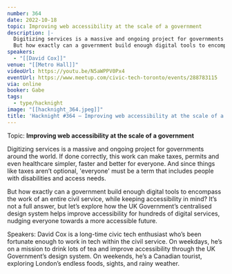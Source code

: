 ```yaml
---
number: 364
date: 2022-10-18
topic: Improving web accessibility at the scale of a government
description: |-
  Digitizing services is a massive and ongoing project for governments around the world. If done correctly, this work can make taxes, permits and even healthcare simpler, faster and better for everyone. And since things like taxes aren’t optional, 'everyone' must be a term that includes people with disabilities and access needs.
  But how exactly can a government build enough digital tools to encompass the work of an entire civil service, while keeping accessibility in mind? It’s not a full answer, but let’s explore how the UK Government’s centralised design system helps improve accessibility for hundreds of digital services, nudging everyone towards a more accessible future.
speakers:
  - "[[David Cox]]"
venue: "[[Metro Hall]]"
videoUrl: https://youtu.be/N5aWPPV0Px4
eventUrl: https://www.meetup.com/civic-tech-toronto/events/288783115
via: online
booker: Gabe
tags:
  - type/hacknight
image: "[[hacknight_364.jpeg]]"
title: 'Hacknight #364 – Improving web accessibility at the scale of a government'
---
```


Topic:
**Improving web accessibility at the scale of a government**

Digitizing services is a massive and ongoing project for governments around the world. If done correctly, this work can make taxes, permits and even healthcare simpler, faster and better for everyone. And since things like taxes aren’t optional, 'everyone' must be a term that includes people with disabilities and access needs.

But how exactly can a government build enough digital tools to encompass the work of an entire civil service, while keeping accessibility in mind? It’s not a full answer, but let’s explore how the UK Government’s centralised design system helps improve accessibility for hundreds of digital services, nudging everyone towards a more accessible future.

Speakers:
David Cox is a long-time civic tech enthusiast who’s been fortunate enough to work in tech within the civil service. On weekdays, he’s on a mission to drink lots of tea and improve accessibility through the UK Government’s design system. On weekends, he’s a Canadian tourist, exploring London’s endless foods, sights, and rainy weather.
